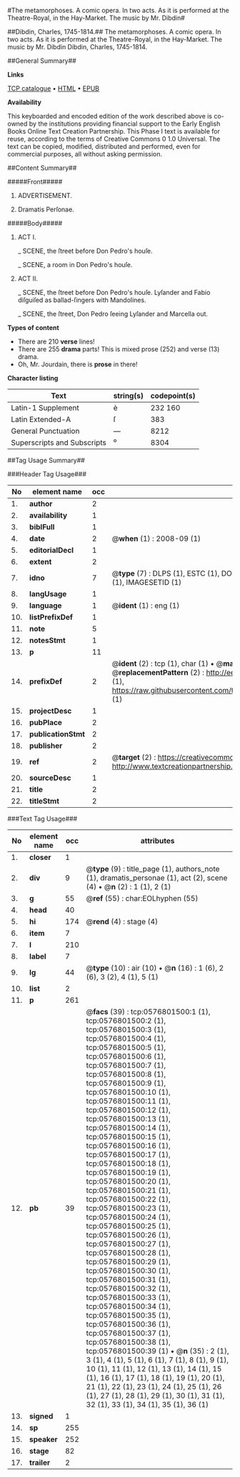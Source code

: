 #The metamorphoses. A comic opera. In two acts. As it is performed at the Theatre-Royal, in the Hay-Market. The music by Mr. Dibdin#

##Dibdin, Charles, 1745-1814.##
The metamorphoses. A comic opera. In two acts. As it is performed at the Theatre-Royal, in the Hay-Market. The music by Mr. Dibdin
Dibdin, Charles, 1745-1814.

##General Summary##

**Links**

[TCP catalogue](http://www.ota.ox.ac.uk/tcp/)  • 
[HTML](http://tei.it.ox.ac.uk/tcp/Texts-HTML/free/004/004852455.html)  • 
[EPUB](http://tei.it.ox.ac.uk/tcp/Texts-EPUB/free/004/004852455.epub)

**Availability**

This keyboarded and encoded edition of the
	       work described above is co-owned by the institutions
	       providing financial support to the Early English Books
	       Online Text Creation Partnership. This Phase I text is
	       available for reuse, according to the terms of Creative
	       Commons 0 1.0 Universal. The text can be copied,
	       modified, distributed and performed, even for
	       commercial purposes, all without asking permission.


##Content Summary##

#####Front#####

1. ADVERTISEMENT.

1. Dramatis Perſonae.

#####Body#####

1. ACT I.

    _ SCENE, the ſtreet before Don Pedro's houſe.

    _ SCENE, a room in Don Pedro's houſe.

1. ACT II.

    _ SCENE, the ſtreet before Don Pedro's houſe. Lyſander and Fabio diſguiſed as ballad-ſingers with Mandolines.

    _ SCENE, the ſtreet, Don Pedro ſeeing Lyſander and Marcella out.

**Types of content**

  * There are 210 **verse** lines!
  * There are 255 **drama** parts! This is mixed prose (252) and verse (13) drama.
  * Oh, Mr. Jourdain, there is **prose** in there!

**Character listing**


|Text|string(s)|codepoint(s)|
|---|---|---|
|Latin-1 Supplement|è |232 160|
|Latin Extended-A|ſ|383|
|General Punctuation|—|8212|
|Superscripts             and Subscripts|⁰|8304|

##Tag Usage Summary##

###Header Tag Usage###

|No|element name|occ|attributes|
|---|---|---|---|
|1.|__author__|2||
|2.|__availability__|1||
|3.|__biblFull__|1||
|4.|__date__|2| @__when__ (1) : 2008-09 (1)|
|5.|__editorialDecl__|1||
|6.|__extent__|2||
|7.|__idno__|7| @__type__ (7) : DLPS (1), ESTC (1), DOCNO (1), TCP (1), GALEDOCNO (1), CONTENTSET (1), IMAGESETID (1)|
|8.|__langUsage__|1||
|9.|__language__|1| @__ident__ (1) : eng (1)|
|10.|__listPrefixDef__|1||
|11.|__note__|5||
|12.|__notesStmt__|1||
|13.|__p__|11||
|14.|__prefixDef__|2| @__ident__ (2) : tcp (1), char (1)  •  @__matchPattern__ (2) : ([0-9\-]+):([0-9IVX]+) (1), (.+) (1)  •  @__replacementPattern__ (2) : http://eebo.chadwyck.com/downloadtiff?vid=$1&page=$2 (1), https://raw.githubusercontent.com/textcreationpartnership/Texts/master/tcpchars.xml#$1 (1)|
|15.|__projectDesc__|1||
|16.|__pubPlace__|2||
|17.|__publicationStmt__|2||
|18.|__publisher__|2||
|19.|__ref__|2| @__target__ (2) : https://creativecommons.org/publicdomain/zero/1.0/ (1), http://www.textcreationpartnership.org/docs/. (1)|
|20.|__sourceDesc__|1||
|21.|__title__|2||
|22.|__titleStmt__|2||


###Text Tag Usage###

|No|element name|occ|attributes|
|---|---|---|---|
|1.|__closer__|1||
|2.|__div__|9| @__type__ (9) : title_page (1), authors_note (1), dramatis_personae (1), act (2), scene (4)  •  @__n__ (2) : 1 (1), 2 (1)|
|3.|__g__|55| @__ref__ (55) : char:EOLhyphen (55)|
|4.|__head__|40||
|5.|__hi__|174| @__rend__ (4) : stage (4)|
|6.|__item__|7||
|7.|__l__|210||
|8.|__label__|7||
|9.|__lg__|44| @__type__ (10) : air (10)  •  @__n__ (16) : 1 (6), 2 (6), 3 (2), 4 (1), 5 (1)|
|10.|__list__|2||
|11.|__p__|261||
|12.|__pb__|39| @__facs__ (39) : tcp:0576801500:1 (1), tcp:0576801500:2 (1), tcp:0576801500:3 (1), tcp:0576801500:4 (1), tcp:0576801500:5 (1), tcp:0576801500:6 (1), tcp:0576801500:7 (1), tcp:0576801500:8 (1), tcp:0576801500:9 (1), tcp:0576801500:10 (1), tcp:0576801500:11 (1), tcp:0576801500:12 (1), tcp:0576801500:13 (1), tcp:0576801500:14 (1), tcp:0576801500:15 (1), tcp:0576801500:16 (1), tcp:0576801500:17 (1), tcp:0576801500:18 (1), tcp:0576801500:19 (1), tcp:0576801500:20 (1), tcp:0576801500:21 (1), tcp:0576801500:22 (1), tcp:0576801500:23 (1), tcp:0576801500:24 (1), tcp:0576801500:25 (1), tcp:0576801500:26 (1), tcp:0576801500:27 (1), tcp:0576801500:28 (1), tcp:0576801500:29 (1), tcp:0576801500:30 (1), tcp:0576801500:31 (1), tcp:0576801500:32 (1), tcp:0576801500:33 (1), tcp:0576801500:34 (1), tcp:0576801500:35 (1), tcp:0576801500:36 (1), tcp:0576801500:37 (1), tcp:0576801500:38 (1), tcp:0576801500:39 (1)  •  @__n__ (35) : 2 (1), 3 (1), 4 (1), 5 (1), 6 (1), 7 (1), 8 (1), 9 (1), 10 (1), 11 (1), 12 (1), 13 (1), 14 (1), 15 (1), 16 (1), 17 (1), 18 (1), 19 (1), 20 (1), 21 (1), 22 (1), 23 (1), 24 (1), 25 (1), 26 (1), 27 (1), 28 (1), 29 (1), 30 (1), 31 (1), 32 (1), 33 (1), 34 (1), 35 (1), 36 (1)|
|13.|__signed__|1||
|14.|__sp__|255||
|15.|__speaker__|252||
|16.|__stage__|82||
|17.|__trailer__|2||
